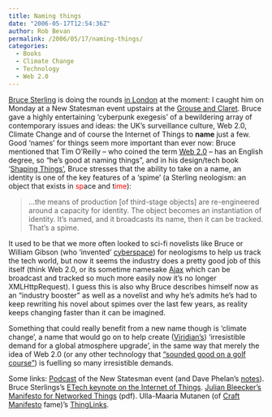 ```yaml
---
title: Naming things
date: "2006-05-17T12:54:36Z"
author: Rob Bevan
permalink: /2006/05/17/naming-things/
categories:
  - Books
  - Climate Change
  - Technology
  - Web 2.0
---
```

[Bruce Sterling][1] is doing the rounds [in London][2] at the moment: I caught him on Monday at a New Statesman event upstairs at the [Grouse and Claret][3]. Bruce gave a highly entertaining &#8216;cyberpunk exegesis&#8217; of a bewildering array of contemporary issues and ideas: the UK&#8217;s surveillance culture, Web 2.0, Climate Change and of course the Internet of Things to **name** just a few. Good &#8216;names&#8217; for things seem more important than ever now: Bruce mentioned that Tim O&#8217;Reilly &#8211; who coined the term [Web 2.0][4] &#8211; has an English degree, so &#8220;he&#8217;s good at naming things&#8221;, and in his design/tech book &#8216;[Shaping Things&#8217;][5], Bruce stresses that the ability to take on a name, an identity is one of the key features of a &#8216;spime&#8217; (a Sterling neologism: an object that exists in <span style="color: red;">sp</span>ace and t<span style="color: red;">ime</span>):

> &#8230;the means of production [of third-stage objects] are re-engineered around a capacity for identity. The object becomes an instantiation of identity. It&#8217;s named, and it broadcasts its name, then it can be tracked. That&#8217;s a spime.

It used to be that we more often looked to sci-fi novelists like Bruce or William Gibson (who &#8216;invented&#8217; [cyberspace][6]) for neologisms to help us track the tech world, but now it seems the industry does a pretty good job of this itself (think Web 2.0, or its sometime namesake [Ajax][7] which can be broadcast and tracked so much more easily now it&#8217;s no longer XMLHttpRequest). I guess this is also why Bruce describes himself now as an &#8220;industry booster&#8221; as well as a novelist and why he&#8217;s admits he&#8217;s had to keep rewriting his novel about spimes over the last few years, as reality keeps changing faster than it can be imagined.

Something that could really benefit from a new name though is &#8216;climate change&#8217;, a name that would go on to help create ([Viridian&#8217;s][8]) &#8216;irresistible demand for a global atmosphere upgrade&#8217;, in the same way that merely the idea of Web 2.0 (or any other technology that [&#8220;sounded good on a golf course&#8221;][9]) is fuelling so many irresistible demands.

Some links: [Podcast][10] of the New Statesman event (and Dave Phelan&#8217;s [notes][11]). Bruce Sterlings&#8217;s [ETech keynote on the Internet of Things][12]. [Julian Bleecker&#8217;s][13] [Manifesto for Networked Things][14] <subs>(pdf)</subs>. Ulla-Maaria Mutanen (of [Craft Manifesto][15] fame)&#8217;s [ThingLinks][16].

 [1]: http://en.wikipedia.org/wiki/Bruce_Sterling
 [2]: http://blog.wired.com/sterling/index.blog?entry_id=1475334
 [3]: http://beerintheevening.com/pubs/s/21/2155/Grouse_and_Claret/Belgravia
 [4]: http://radar.oreilly.com/archives/2005/10/web_20_compact_definition.html
 [5]: http://www.amazon.co.uk/exec/obidos/ASIN/0262693267/robbish-21
 [6]: http://en.wikipedia.org/wiki/Cyberspace
 [7]: http://adaptivepath.com/publications/essays/archives/000385.php
 [8]: http://www.viridiandesign.org/
 [9]: http://martinfowler.com/bliki/EvaluatingRuby.html
 [10]: http://www.newstatesman.co.uk/nma/nma2006/nma2006podcasts.php
 [11]: http://www.davephelan.org/blog/index.php/2006/05/16/bruce-sterling-roundup/
 [12]: http://www.oreillynet.com/pub/a/network/2006/03/20/distributing-the-future.html
 [13]: http://research.techkwondo.com/
 [14]: http://research.techkwondo.com/files/WhyThingsMatter.pdf
 [15]: http://ullamaaria.typepad.com/hobbyprincess/2005/03/draft_craft_man.html
 [16]: http://www.thinglinks.com/
